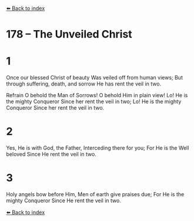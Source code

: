 [⬅️ Back to index](../README.md)

# 178 – The Unveiled Christ


# 1
Once our blessed Christ of beauty
Was veiled off from human views;
But through suffering, death, and sorrow
He has rent the veil in two.

Refrain
O behold the Man of Sorrows!
O behold Him in plain view!
Lo! He is the mighty Conqueror
Since her rent the veil in two;
Lo! He is the mighty Conqueror
Since her rent the veil in two.

# 2
Yes, He is with God, the Father,
Interceding there for you;
For He is the Well beloved
Since He rent the veil in two.

# 3
Holy angels bow before Him,
Men of earth give praises due;
For He is the mighty Conqueror
Since He rent the veil in two.

[⬅️ Back to index](../README.md)
